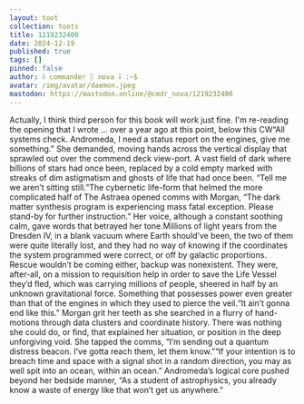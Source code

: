 ```yaml
---
layout: toot
collection: toots
title: 1219232400
date: 2024-12-19
published: true
tags: []
pinned: false
author: ⸸ commander ░ nova ⸸ :~$
avatar: /img/avatar/daemon.jpeg
mastodon: https://mastodon.online/@cmdr_nova/1219232400
---
```


Actually, I think third person for this book will work just fine. I'm re-reading the opening that I wrote ... over a year ago at this point, below this CW“All systems check. Andromeda, I need a status report on the engines, give me something.” She demanded, moving hands across the vertical display that sprawled out over the commend deck view-port. A vast field of dark where billions of stars had once been, replaced by a cold empty marked with streaks of dim astigmatism and ghosts of life that had once been. “Tell me we aren’t sitting still.”The cybernetic life-form that helmed the more complicated half of The Astraea opened comms with Morgan, “The dark matter synthesis program is experiencing mass fatal exception. Please stand-by for further instruction.” Her voice, although a constant soothing calm, gave words that betrayed her tone.Millions of light years from the Dresden IV, in a blank vacuum where Earth should’ve been, the two of them were quite literally lost, and they had no way of knowing if the coordinates the system programmed were correct, or off by galactic proportions. Rescue wouldn’t be coming either, backup was nonexistent. They were, after-all, on a mission to requisition help in order to save the Life Vessel they’d fled, which was carrying millions of people, sheered in half by an unknown gravitational force. Something that possesses power even greater than that of the engines in which they used to pierce the veil.“It ain’t gonna end like this.” Morgan grit her teeth as she searched in a flurry of hand-motions through data clusters and coordinate history. There was nothing she could do, or find, that explained her situation, or position in the deep unforgiving void. She tapped the comms, “I’m sending out a quantum distress beacon. I’ve gotta reach them, let them know.”“If your intention is to breach time and space with a signal shot in a random direction, you may as well spit into an ocean, within an ocean.” Andromeda’s logical core pushed beyond her bedside manner, “As a student of astrophysics, you already know a waste of energy like that won’t get us anywhere.”
